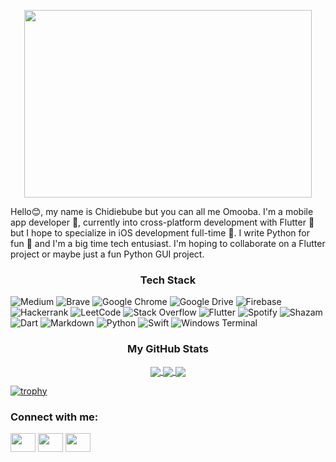 <p align="center">
  <img width="460" height="300" src="https://images.unsplash.com/photo-1504639725590-34d0984388bd?ixlib=rb-4.0.3&ixid=MnwxMjA3fDB8MHxzZWFyY2h8MjN8fHRlY2h8ZW58MHwwfDB8fA%3D%3D&auto=format&fit=crop&w=500&q=60">
</p>

Hello😊, my name is Chidiebube but you can all me Omooba. I'm a mobile app developer 📱, currently into cross-platform development with Flutter 🐤 but I hope to specialize in iOS development full-time 🍏. I write Python for fun 🐍 and I'm a big time tech entusiast.
I'm hoping to collaborate on a Flutter project or maybe just a fun Python GUI project.

<h3 align="center">Tech Stack</h3>

![Medium](https://img.shields.io/badge/Medium-12100E?style=for-the-badge&logo=medium&logoColor=white) ![Brave](https://img.shields.io/badge/Brave-FB542B?style=for-the-badge&logo=Brave&logoColor=white) ![Google Chrome](https://img.shields.io/badge/Google%20Chrome-4285F4?style=for-the-badge&logo=GoogleChrome&logoColor=white) ![Google Drive](https://img.shields.io/badge/Google%20Drive-4285F4?style=for-the-badge&logo=googledrive&logoColor=white) ![Firebase](https://img.shields.io/badge/Firebase-039BE5?style=for-the-badge&logo=Firebase&logoColor=white) ![Hackerrank](https://img.shields.io/badge/-Hackerrank-2EC866?style=for-the-badge&logo=HackerRank&logoColor=white) ![LeetCode](https://img.shields.io/badge/LeetCode-000000?style=for-the-badge&logo=LeetCode&logoColor=#d16c06) ![Stack Overflow](https://img.shields.io/badge/-Stackoverflow-FE7A16?style=for-the-badge&logo=stack-overflow&logoColor=white) ![Flutter](https://img.shields.io/badge/Flutter-%2302569B.svg?style=for-the-badge&logo=Flutter&logoColor=white) ![Spotify](https://img.shields.io/badge/Spotify-1ED760?style=for-the-badge&logo=spotify&logoColor=white) ![Shazam](https://img.shields.io/badge/shazam-1476FE?style=for-the-badge&logo=shazam&logoColor=white) ![Dart](https://img.shields.io/badge/dart-%230175C2.svg?style=for-the-badge&logo=dart&logoColor=white) ![Markdown](https://img.shields.io/badge/markdown-%23000000.svg?style=for-the-badge&logo=markdown&logoColor=white) ![Python](https://img.shields.io/badge/python-3670A0?style=for-the-badge&logo=python&logoColor=ffdd54) ![Swift](https://img.shields.io/badge/swift-F54A2A?style=for-the-badge&logo=swift&logoColor=white) ![Windows Terminal](https://img.shields.io/badge/Windows%20Terminal-%234D4D4D.svg?style=for-the-badge&logo=windows-terminal&logoColor=white)
 
<h3 align="center">My GitHub Stats</h3>
<p align="center">
<a href="https://github.com/Omoobaba/github-readme-stats">
  <img align="center" src="https://github-readme-stats.vercel.app/api?username=Omoobaba&show_icons=true&theme=gruvbox&count_private=true&hide=issues&hide_border=true" />
</a>
<a href="https://github.com/Omoobaba/convoychat">
  <img align="center" src="https://github-readme-stats.vercel.app/api/top-langs/?username=Omoobaba&layout=compact&theme=gruvbox&hide_border=true" />
</a>
<a href="https://git.io/streak-stats">
  <img align="center" src="https://github-readme-streak-stats.herokuapp.com/?user=Omoobaba&theme=gruvbox&hide_border=true" />
</a>
</p>


[![trophy](https://github-profile-trophy.vercel.app/?username=Omoobaba&theme=gruvbox&rank=SECRET,SSS,SS,S,AAA,AA,A,B,C&margin-h=15&margin-w=15&no-frame=true)](https://github.com/ryo-ma/github-profile-trophy)


<h3 align="left">Connect with me:</h3>
<p align="left">
<a href="https://twitter.com/ChidiebubeIroe1" target="blank"><img align="center" src="https://cdn.jsdelivr.net/npm/simple-icons@3.0.1/icons/twitter.svg" alt="" height="30" width="40" /></a>
<a href="https://www.linkedin.com/in/chidiebube-iroezindu-78402b250/" target="blank"><img align="center" src="https://cdn.jsdelivr.net/npm/simple-icons@3.0.1/icons/linkedin.svg" alt="" height="30" width="40" /></a>
<a href="https://www.instagram.com/chidiebubeiroezindu/" target="blank"><img align="center" src="https://cdn.jsdelivr.net/npm/simple-icons@3.0.1/icons/instagram.svg" alt="" height="30" width="40" /></a>
</p>


<!---
Omoobaba/Omoobaba is a ✨ special ✨ repository because its `README.md` (this file) appears on your GitHub profile.
You can click the Preview link to take a look at your changes.
--->
